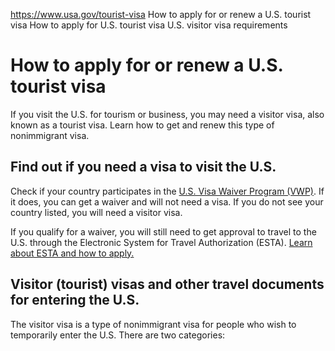 

https://www.usa.gov/tourist-visa
How to apply for or renew a U.S. tourist visa
How to apply for U.S. tourist visa
U.S. visitor visa requirements

How to apply for or renew a U.S. tourist visa
=============================================

If you visit the U.S. for tourism or business, you may need a visitor visa, also known as a tourist visa. Learn how to get and renew this type of nonimmigrant visa.

**Find out if you need a visa to visit the U.S.**
-------------------------------------------------

Check if your country participates in the
[U.S. Visa Waiver Program (VWP)](https://travel.state.gov/content/travel/en/us-visas/tourism-visit/visa-waiver-program.html).
If it does, you can get a waiver and will not need a visa. If you do not see your country listed, you will need a visitor visa.

If you qualify for a waiver, you will still need to get approval to travel to the U.S. through the Electronic System for Travel Authorization (ESTA).
[Learn about ESTA and how to apply.](https://esta.cbp.dhs.gov/esta)

**Visitor (tourist) visas and other travel documents for entering the U.S.**
----------------------------------------------------------------------------

The visitor visa is a type of nonimmigrant visa for people who wish to temporarily enter the U.S. There are two categories:

